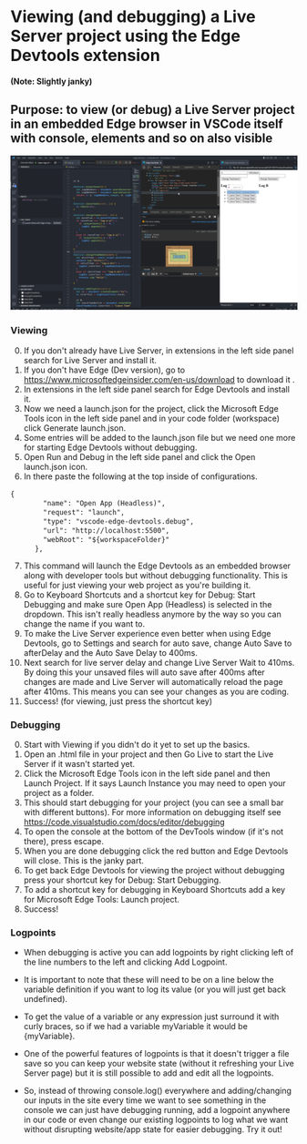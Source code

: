 # Viewing (and debugging) a Live Server project using the Edge Devtools extension

#### (Note: Slightly janky)

## Purpose: to view (or debug) a Live Server project in an embedded Edge browser in VSCode itself with console, elements and so on also visible

![example](004_example.png?raw=true)

### Viewing
0. If you don't already have Live Server, in extensions in the left side panel search for Live Server and install it.
1. If you don't have Edge (Dev version), go to https://www.microsoftedgeinsider.com/en-us/download to download it .
2. In extensions in the left side panel search for Edge Devtools and install it.
3. Now we need a launch.json for the project, click the Microsoft Edge Tools icon in the left side panel and in your code folder (workspace) click Generate launch.json.
4. Some entries will be added to the launch.json file but we need one more for starting Edge Devtools without debugging.
5. Open Run and Debug in the left side panel and click the Open launch.json icon.
6. In there paste the following at the top inside of configurations.
```
{
        "name": "Open App (Headless)",
        "request": "launch",
        "type": "vscode-edge-devtools.debug",
        "url": "http://localhost:5500",
        "webRoot": "${workspaceFolder}"
      },
```
7. This command will launch the Edge Devtools as an embedded browser along with developer tools but without debugging functionality. This is useful for just viewing your web project as you're building it.
8. Go to Keyboard Shortcuts and a shortcut key for Debug: Start Debugging and make sure Open App (Headless) is selected in the dropdown. This isn't really headless anymore by the way so you can change the name if you want to.
9. To make the Live Server experience even better when using Edge Devtools, go to Settings and search for auto save, change Auto Save to afterDelay and the Auto Save Delay to 400ms.
10. Next search for live server delay and change Live Server Wait to 410ms. By doing this your unsaved files will auto save after 400ms after changes are made and Live Server will automatically reload the page after 410ms. This means you can see your changes as you are coding.
11. Success! (for viewing, just press the shortcut key)

### Debugging
0. Start with Viewing if you didn't do it yet to set up the basics.
1. Open an .html file in your project and then Go Live to start the Live Server if it wasn't started yet.
2. Click the Microsoft Edge Tools icon in the left side panel and then Launch Project. If it says Launch Instance you may need to open your project as a folder. 
3. This should start debugging for your project (you can see a small bar with different buttons).
For more information on debugging itself see https://code.visualstudio.com/docs/editor/debugging
4. To open the console at the bottom of the DevTools window (if it's not there), press escape.
5. When you are done debugging click the red button and Edge Devtools will close. This is the janky part.
6. To get back Edge Devtools for viewing the project without debugging press your shortcut key for Debug: Start Debugging.
7. To add a shortcut key for debugging in Keyboard Shortcuts add a key for Microsoft Edge Tools: Launch project.
8. Success!


### Logpoints

- When debugging is active you can add logpoints by right clicking left of the line numbers to the left and clicking Add Logpoint. 

- It is important to note that these will need to be on a line below the variable definition if you want to log its value (or you will just get back undefined). 

- To get the value of a variable or any expression just surround it with curly braces, so if we had a variable myVariable it would be {myVariable}.

- One of the powerful features of logpoints is that it doesn't trigger a file save so you can keep your website state (without it refreshing your Live Server page) but it is still possible to add and edit all the logpoints. 

- So, instead of throwing console.log() everywhere and adding/changing our inputs in the site every time we want to see something in the console we can just have debugging running, add a logpoint anywhere in our code or even change our existing logpoints to log what we want without disrupting website/app state for easier debugging. Try it out! 